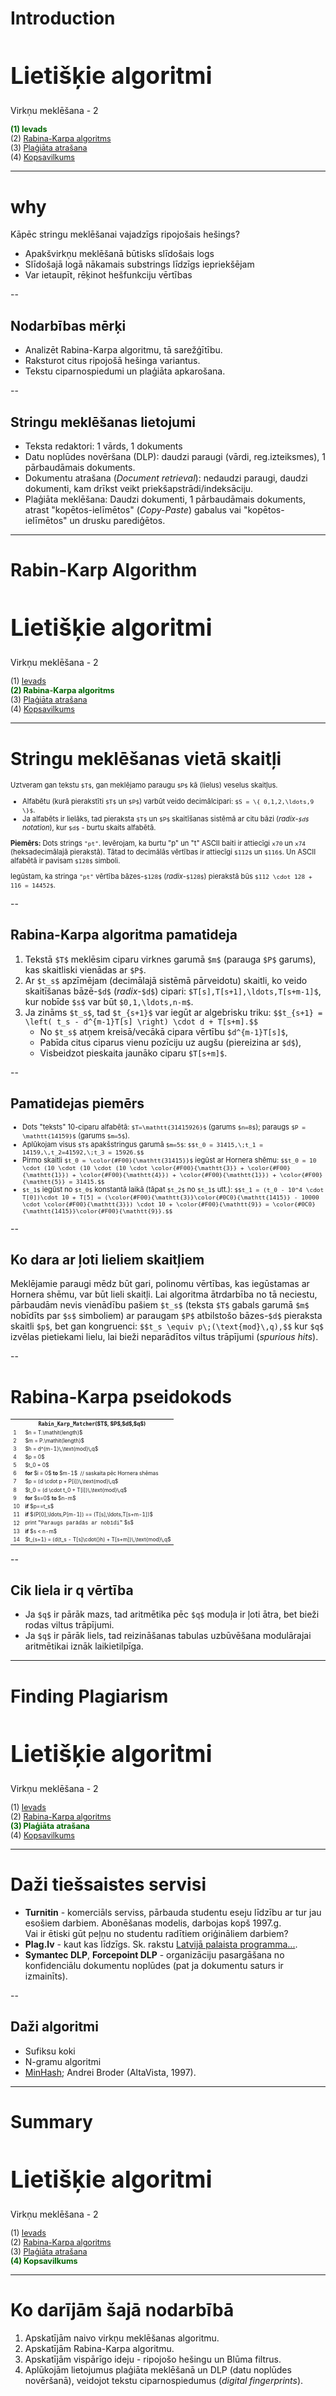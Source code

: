 # Introduction<!-- .element: style="visibility:hidden;" -->

<hgroup>

<h1 style="font-size:28pt">Lietišķie algoritmi</h1>

<blue>Virkņu meklēšana - 2</blue>

</hgroup><hgroup style="font-size:90%">

<span style="color:darkgreen">**(1) Ievads**</span>  
<span>(2) [Rabina-Karpa algoritms](#/rabin-karp-algorithm)</span>  
<span>(3) [Plaģiāta atrašana](#/finding-plagiarism)</span>  
<span>(4) [Kopsavilkums](#/summary)</span>

</hgroup>

<!--

Vēl viena daļa
==============
Ievads
Galīgi automāti
Bojera-Mūra algoritms
BM algoritma pareizība
(P) Regulāru izteiksmju atrašana
Kopsavilkums



Vēl viena daļa
------------
Ievads
Rekursīvu algoritmu sarežģītība
Dinamiskā programmēšana
Sufiksu koku jēdziens
Ukkonena algoritms
(P) Failu digitālnospiedumi (fingerprinting) un Blūma filtri
Kopsavilkums
-->




-----


# <lo-why/> why

<div class="bigWhy">

Kāpēc stringu meklēšanai vajadzīgs ripojošais hešings?

</div>

<div class="smallWhy">

* Apakšvirkņu meklēšanā būtisks slīdošais logs
* Slīdošajā logā nākamais substrings līdzīgs iepriekšējam
* Var ietaupīt, rēķinot hešfunkciju vērtības

</div>



--

## <lo-summary/> Nodarbības mērķi 

* Analizēt Rabina-Karpa algoritmu, tā sarežģītību.
* Raksturot citus ripojošā hešinga variantus.
* Tekstu ciparnospiedumi un plaģiāta apkarošana.


--

## <lo-summary/> Stringu meklēšanas lietojumi

* Teksta redaktori: 1 vārds, 1 dokuments
* Datu noplūdes novēršana (DLP): daudzi paraugi (vārdi, reg.izteiksmes), 
1 pārbaudāmais dokuments.
* Dokumentu atrašana (*Document retrieval*): nedaudzi paraugi, daudzi dokumenti, kam 
drīkst veikt priekšapstrādi/indeksāciju.
* Plaģiāta meklēšana: Daudzi dokumenti, 1 pārbaudāmais dokuments, atrast 
"kopētos-ielīmētos" (*Copy-Paste*) gabalus vai "kopētos-ielīmētos" un drusku parediģētos.







-----

# Rabin-Karp Algorithm<!-- .element: style="visibility:hidden;" -->

<hgroup>

<h1 style="font-size:28pt">Lietišķie algoritmi</h1>

<blue>Virkņu meklēšana - 2</blue>

</hgroup><hgroup style="font-size:90%">

<span>(1) [Ievads](#/introduction)</span>  
<span style="color:darkgreen">**(2) Rabina-Karpa algoritms**</span>  
<span>(3) [Plaģiāta atrašana](#/finding-plagiarism)</span>  
<span>(4) [Kopsavilkums](#/summary)</span>

</hgroup>


-----

# <lo-summary/> Stringu meklēšanas vietā skaitļi

<div style="font-size:80%">

Uztveram gan tekstu `$T$`, gan meklējamo paraugu `$P$` kā 
(lielus) veselus skaitļus.

* Alfabētu (kurā pierakstīti `$T$` un `$P$`) varbūt veido 
decimālcipari: `$S = \{ 0,1,2,\ldots,9 \}$`.
* Ja alfabēts ir lielāks, tad pieraksta `$T$` un `$P$` skaitīšanas sistēmā ar citu bāzi
(*radix-`$d$` notation*), kur `$d$` - burtu skaits alfabētā.

**Piemērs:** Dots strings `"pt"`. Ievērojam, ka burtu "p" un "t" ASCII 
baiti ir attiecīgi `x70` un `x74` (heksadecimālajā pierakstā). 
Tātad to decimālās vērtības ir attiecīgi `$112$` un `$116$`. 
Un ASCII alfabētā ir pavisam `$128$` simboli. 

Iegūstam, ka stringa `"pt"` vērtība bāzes-`$128$` (*radix*-`$128$`) 
pierakstā būs `$112 \cdot 128 + 116 = 14452$`. 

</div>



--

## <lo-summary/> Rabina-Karpa algoritma pamatideja

1. Tekstā `$T$` meklēsim ciparu virknes garumā `$m$` (parauga `$P$` garums), 
kas skaitliski vienādas ar `$P$`. 
2. Ar `$t_s$` apzīmējam (decimālajā sistēmā pārveidotu) skaitli, 
ko veido skaitīšanas bāzē-`$d$` (*radix*-`$d$`) cipari: 
`$T[s],T[s+1],\ldots,T[s+m-1]$`, kur nobīde
`$s$` var būt `$0,1,\ldots,n-m$`.
3. Ja zināms `$t_s$`, tad `$t_{s+1}$` var iegūt 
ar algebrisku triku:
`$$t_{s+1} = \left( t_s - d^{m-1}T[s] \right) \cdot d + T[s+m].$$`
    - No `$t_s$` atņem kreisā/vecākā cipara vērtību `$d^{m-1}T[s]$`, 
    - Pabīda citus ciparus vienu pozīciju uz augšu (piereizina ar `$d$`),
    - Visbeidzot pieskaita jaunāko ciparu `$T[s+m]$`. 


--

## <lo-summary/> Pamatidejas piemērs

<div style="font-size:80%">

* Dots "teksts" 10-ciparu alfabētā: `$T=\mathtt{31415926}$` 
(garums `$n=8$`); paraugs `$P = \mathtt{14159}$` (garums `$m=5$`).
* Aplūkojam visus `$T$` apakšstringus garumā `$m=5$`:
`$$t_0 = 31415,\;t_1 = 14159,\,t_2=41592,\;t_3 = 15926.$$`
* Pirmo skaitli `$t_0 = \color{#F00}{\mathtt{31415}}$` iegūst ar <emblue>Hornera shēmu</emblue>:
`$$t_0 = 10 \cdot (10 \cdot (10 \cdot (10 \cdot \color{#F00}{\mathtt{3}} + \color{#F00}{\mathtt{1}}) + \color{#F00}{\mathtt{4}}) + \color{#F00}{\mathtt{1}}) + \color{#F00}{\mathtt{5}} = 31415.$$`
* `$t_1$` iegūst no `$t_0$` konstantā laikā (tāpat `$t_2$` no `$t_1$` utt.):
`$$t_1 = (t_0 - 10^4 \cdot T[0])\cdot 10 + T[5] = (\color{#F00}{\mathtt{3}}\color{#0C0}{\mathtt{1415}} - 10000 \cdot \color{#F00}{\mathtt{3}}) \cdot 10 + \color{#F00}{\mathtt{9}} = \color{#0C0}{\mathtt{1415}}\color{#F00}{\mathtt{9}}.$$`

</div>


--

## <lo-summary/> Ko dara ar ļoti lieliem skaitļiem

Meklējamie paraugi mēdz būt gari, polinomu vērtības, kas iegūstamas
ar Hornera shēmu, var būt lieli skaitļi. Lai algoritma ātrdarbība
no tā neciestu, pārbaudām nevis vienādību pašiem `$t_s$` (teksta `$T$` gabals
garumā `$m$` nobīdīts par `$s$` simboliem) ar paraugam `$P$` atbilstošo 
bāzes-`$d$` pieraksta skaitli `$p$`, bet gan kongruenci: 
`$$t_s \equiv p\;(\text{mod}\,q),$$`
kur `$q$` izvēlas pietiekami lielu, lai bieži neparādītos 
<emblue>viltus trāpījumi</emblue> (*spurious hits*). 


--

# <lo-summary/> Rabina-Karpa pseidokods

<table class="pseudocode" style="font-size:60%">
<tr><th colspan="2"><tt>Rabin_Karp_Matcher</tt>($T$, $P$,$d$,$q$)</th></tr>
<tr>
<td>1</td>
<td>$n = T.\mathit{length}$</td>
</tr>
<tr>
<td>2</td>
<td>$m = P.\mathit{length}$</td>
</tr>
<tr>
<td>3</td>
<td>$h = d^{m-1}\,\text{mod}\,q$</td>
</tr>
<tr>
<td>4</td>
<td>$p = 0$</td>
</tr>
<tr>
<td>5</td>
<td>$t_0 = 0$</td>
</tr>
<tr>
<td>6</td>
<td><b>for</b> $i = 0$ <b>to</b> $m-1$&nbsp;&nbsp;<green>// saskaita pēc Hornera shēmas</green></td> 
</tr>
<tr>
<td>7</td>
<td class="ind1">$p = (d \cdot p + P[i])\,\text{mod}\,q$</td>
</tr>
<tr>
<td>8</td>
<td class="ind1">$t_0 = (d \cdot t_0 + T[i])\,\text{mod}\,q$</td>
</tr>
<tr>
<td>9</td>
<td><b>for</b> $s=0$ <b>to</b> $n-m$</td>
</tr>
<tr>
<td>10</td>
<td class="ind1"><b>if</b> $p==t_s$</td>
</tr>
<tr>
<td>11</td>
<td class="ind2"><b>if</b> $(P[0],\ldots,P[m-1]) == (T[s],\ldots,T[s+m-1])$</td>
</tr>
<tr>
<td>12</td>
<td class="ind3">print <span style="font-family:'Courier New'">"Paraugs parādās ar nobīdi"</span> $s$</td>
</tr>
<tr>
<td>13</td>
<td class="ind1"><b>if</b> $s < n-m$</td>
</tr>
<tr>
<td>14</td>
<td class="ind2">$t_{s+1} = (d(t_s - T[s]\cdot{}h) + T[s+m])\,\text{mod}\,q$</td>
</tr>
</table>


--

## <lo-summary/> Cik liela ir q vērtība

* Ja `$q$` ir pārāk mazs, tad aritmētika pēc `$q$` moduļa ir ļoti ātra, 
bet bieži rodas viltus trāpījumi. 
* Ja `$q$` ir pārāk liels, tad reizināšanas tabulas uzbūvēšana modulārajai 
aritmētikai iznāk laikietilpīga.






-----

# Finding Plagiarism<!-- .element: style="visibility:hidden;" -->

<hgroup>

<h1 style="font-size:28pt">Lietišķie algoritmi</h1>

<blue>Virkņu meklēšana - 2</blue>

</hgroup><hgroup style="font-size:90%">

<span>(1) [Ievads](#/introduction)</span>  
<span>(2) [Rabina-Karpa algoritms](#/rabin-karp-algorithm)</span>  
<span style="color:darkgreen">**(3) Plaģiāta atrašana**</span>  
<span>(4) [Kopsavilkums](#/summary)</span>

</hgroup>


-----

# <lo theory/> Daži tiešsaistes servisi

* **Turnitin** - komerciāls serviss, pārbauda studentu eseju līdzību ar 
tur jau esošiem darbiem. Abonēšanas modelis, darbojas kopš 1997.g.  
Vai ir ētiski gūt peļņu no studentu radītiem oriģināliem darbiem?
* **Plag.lv** - kaut kas līdzīgs. Sk. rakstu 
[Latvijā palaista programma...](https://www.tvnet.lv/4838652/latvija-palaista-programma-kas-atklaj-plagiatu-akademiskos-darbos). 
* **Symantec DLP**, **Forcepoint DLP** - organizāciju pasargāšana no 
konfidenciālu dokumentu noplūdes (pat ja dokumentu saturs ir izmainīts).


--

## <lo-summary/> Daži algoritmi

* Sufiksu koki 
* N-gramu algoritmi 
* [MinHash](https://en.wikipedia.org/wiki/MinHash); Andrei Broder (AltaVista, 1997).





-----

# Summary<!-- .element: style="visibility:hidden;" -->

<hgroup>

<h1 style="font-size:28pt">Lietišķie algoritmi</h1>

<blue>Virkņu meklēšana - 2</blue>

</hgroup><hgroup style="font-size:90%">

<span>(1) [Ievads](#/introduction)</span>  
<span>(2) [Rabina-Karpa algoritms](#/rabin-karp-algorithm)</span>  
<span>(3) [Plaģiāta atrašana](#/finding-plagiarism)</span>  
<span style="color:darkgreen">**(4) Kopsavilkums**</span>

</hgroup>


-----

# <lo-summary/> Ko darījām šajā nodarbībā

1. Apskatījām naivo virkņu meklēšanas algoritmu. 
2. Apskatījām Rabina-Karpa algoritmu. 
3. Apskatījām vispārīgo ideju - ripojošo hešingu un Blūma filtrus.
4. Aplūkojām lietojumus plaģiāta meklēšanā un DLP (datu noplūdes novēršanā), 
veidojot tekstu ciparnospiedumus (*digital fingerprints*). 




